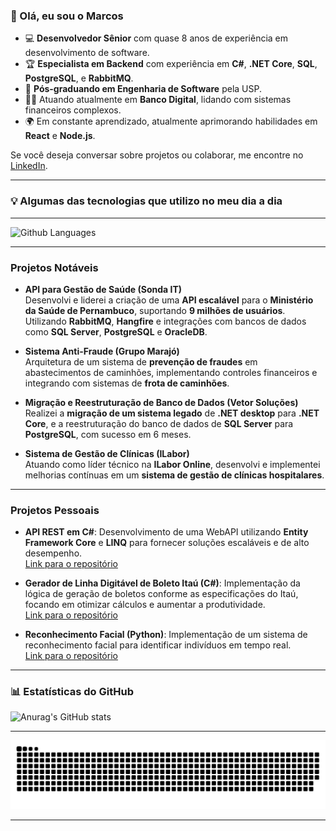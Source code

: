 <h3>👋 Olá, eu sou o Marcos</h3>

- 💻 **Desenvolvedor Sênior** com quase 8 anos de experiência em desenvolvimento de software.
- 🏆 **Especialista em Backend** com experiência em **C#**, **.NET Core**, **SQL**, **PostgreSQL**, e **RabbitMQ**.
- 📘 **Pós-graduando em Engenharia de Software** pela USP.
- 👨‍💻 Atuando atualmente em **Banco Digital**, lidando com sistemas financeiros complexos.
- 🌍 Em constante aprendizado, atualmente aprimorando habilidades em **React** e **Node.js**.

Se você deseja conversar sobre projetos ou colaborar, me encontre no [LinkedIn](https://www.linkedin.com/in/marcos-caetano/).

---

<h3><b>💡 Algumas das tecnologias que utilizo no meu dia a dia</b></h3>
<hr>

![Github Languages](https://github-readme-stats.vercel.app/api/top-langs/?username=MCaetanoPJ&layout=compact&count_private=true&theme=chartreuse-dark)

<hr>

<h3><b>Projetos Notáveis</b></h3>

- **API para Gestão de Saúde (Sonda IT)**  
  Desenvolvi e liderei a criação de uma **API escalável** para o **Ministério da Saúde de Pernambuco**, suportando **9 milhões de usuários**. Utilizando **RabbitMQ**, **Hangfire** e integrações com bancos de dados como **SQL Server**, **PostgreSQL** e **OracleDB**.

- **Sistema Anti-Fraude (Grupo Marajó)**  
  Arquitetura de um sistema de **prevenção de fraudes** em abastecimentos de caminhões, implementando controles financeiros e integrando com sistemas de **frota de caminhões**.

- **Migração e Reestruturação de Banco de Dados (Vetor Soluções)**  
  Realizei a **migração de um sistema legado** de **.NET desktop** para **.NET Core**, e a reestruturação do banco de dados de **SQL Server** para **PostgreSQL**, com sucesso em 6 meses.

- **Sistema de Gestão de Clínicas (ILabor)**  
  Atuando como líder técnico na **ILabor Online**, desenvolvi e implementei melhorias contínuas em um **sistema de gestão de clínicas hospitalares**.

---

<h3><b>Projetos Pessoais</b></h3>

- **API REST em C#**: Desenvolvimento de uma WebAPI utilizando **Entity Framework Core** e **LINQ** para fornecer soluções escaláveis e de alto desempenho.  
  [Link para o repositório](https://github.com/MCaetanoPJ/API_REST)

- **Gerador de Linha Digitável de Boleto Itaú (C#)**: Implementação da lógica de geração de boletos conforme as especificações do Itaú, focando em otimizar cálculos e aumentar a produtividade.  
  [Link para o repositório](https://github.com/MCaetanoPJ/GeradorLinhaDigitavelBoletoItau)

- **Reconhecimento Facial (Python)**: Implementação de um sistema de reconhecimento facial para identificar indivíduos em tempo real.  
  [Link para o repositório](https://github.com/MCaetanoPJ/Reconhecimento-Facial)

---

<h3>📊 Estatísticas do GitHub</h3>

![Anurag's GitHub stats](https://github-readme-stats.vercel.app/api?username=MCaetanoPJ&show_icons=true&theme=chartreuse-dark)

<hr>

![Snake animation](https://github.com/MCaetanoPJ/MCaetanoPJ/blob/main/github-MCaetanoPJ-contribution.svg)

---

<!-- 
Para personalizar o seu README, você pode adicionar mais detalhes ou projetos como desejar. 
Este template oferece uma visão clara das suas habilidades e conquistas de forma atrativa.
-->

